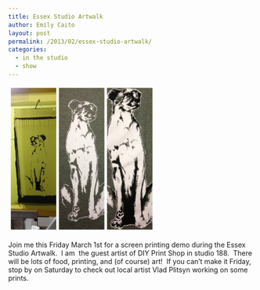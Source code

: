 ```yaml
---
title: Essex Studio Artwalk
author: Emily Caito
layout: post
permalink: /2013/02/essex-studio-artwalk/
categories:
  - in the studio
  - show
---
```


<img class="alignnone size-medium wp-image-111" alt="cheetah screenprint" src="/img/uploads/2013/02/IMG_1326-300x300.jpg" width="300" height="300" />

Join me this Friday March 1st for a screen printing demo during the Essex Studio Artwalk.  I am  the guest artist of DIY Print Shop in studio 188.  There will be lots of food, printing, and (of course) art!  If you can&#8217;t make it Friday, stop by on Saturday to check out local artist Vlad Plitsyn working on some prints.

 [1]: /img/uploads/2013/02/IMG_1326.jpg